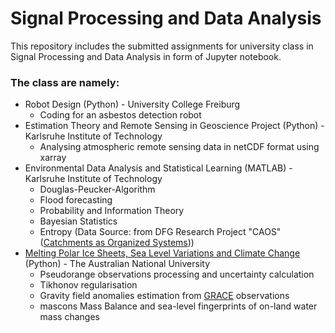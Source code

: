 # Signal Processing and Data Analysis
This repository includes the submitted assignments for university class in Signal Processing and Data Analysis in form of Jupyter notebook. 

### The class are namely:
* Robot Design (Python) - University College Freiburg
  * Coding for an asbestos detection robot
* Estimation Theory and Remote Sensing in Geoscience Project (Python) - Karlsruhe Institute of Technology
  * Analysing atmospheric remote sensing data in netCDF format using xarray 
* Environmental Data Analysis and Statistical Learning (MATLAB) - Karlsruhe Institute of Technology
  * Douglas-Peucker-Algorithm
  * Flood forecasting
  * Probability and Information Theory
  * Bayesian Statistics
  * Entropy
  (Data Source: from DFG Research Project "CAOS" ([Catchments as Organized Systems](https://www.caos-project.de/)))
* [Melting Polar Ice Sheets, Sea Level Variations and Climate Change](https://programsandcourses.anu.edu.au/course/EMSC3032) (Python) - The Australian National University
  * Pseudorange observations processing and uncertainty calculation
  * Tikhonov regularisation
  * Gravity field anomalies estimation from [GRACE](https://www.gfz-potsdam.de/en/grace/) observations
  * mascons Mass Balance and sea-level fingerprints of on-land water mass changes
